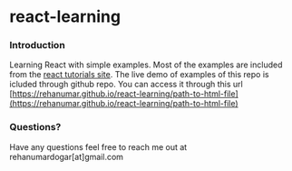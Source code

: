 # react-learning

### Introduction
Learning React with simple examples. Most of the examples are included from the [react tutorials site](https://reactjs.org/tutorial/tutorial.html).
The live demo of examples of this repo is icluded through github repo. You can access it through this url [https://rehanumar.github.io/react-learning/path-to-html-file](https://rehanumar.github.io/react-learning/path-to-html-file)

### Questions?
Have any questions feel free to reach me out at rehanumardogar[at]gmail.com
